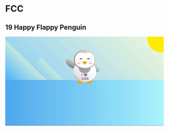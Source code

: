 # FCC

## 19 Happy Flappy Penguin

<p align="center">
  <img src="img/19.gif" style="width: auto;" alt="GIF">
</p>
